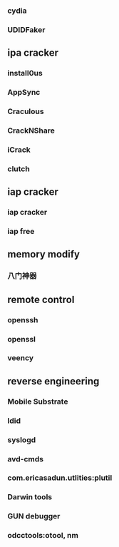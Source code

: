 
### cydia
### UDIDFaker

## ipa cracker
### install0us
### AppSync
### Craculous
### CrackNShare
### iCrack
### clutch

## iap cracker
### iap cracker
### iap free

## memory modify
### 八门神器

## remote control
### openssh
### openssl
### veency

## reverse engineering

### Mobile Substrate
### ldid
### syslogd
### avd-cmds
### com.ericasadun.utlities:plutil
### Darwin tools
### GUN debugger
### odcctools:otool, nm
